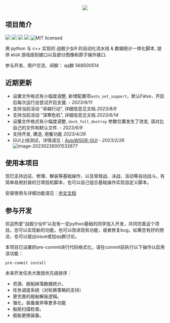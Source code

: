 <div align=center>
<img src="https://raw.githubusercontent.com/huan-yp/Auto-WSGR/main/.assets/logo.png">
</div>

## 项目简介

![](https://img.shields.io/github/repo-size/huan-yp/Auto-WSGR) ![](https://img.shields.io/pypi/v/AutoWSGR) ![](https://img.shields.io/pypi/dm/AutoWSGR) ![](https://img.shields.io/github/issues/huan-yp/Auto-WSGR) ![MIT licensed](https://img.shields.io/badge/license-MIT-brightgreen.svg)

用 python 与 c++ 实现的 战舰少女R 的自动化流水线 & 数据统计一体化脚本, 提供 `WSGR` 游戏级别接口以及部分图像和原子操作接口.

参与开发、用户交流、闲聊： qq群 568500514

## 近期更新

- 设置文件格式有小幅度调整, 新增配置项`auto_set_support`，默认False，开启后每次运行会尝试开启支援. - *2023/9/11*
- 支持当前活动 "卓越行动", 详细信息见文档 *2023/8/9*
- 支持当前活动 "深寒危机", 详细信息见文档 *2023/6/14*
- 设置文件格式有小幅度调整, `dock_full_destroy` 参数位置发生了改变, 请对比自己的文件和默认文件. - *2023/6/9*
- 支持开发, 建造, 用餐功能 *2023/4/26*
- GUI上线测试，详情请见：[AutoWSGR-GUI](https://github.com/Nickydusk/AutoWSGR-GUI) - *2023/2/26*
![image-20230226001532677](/.assets/GUI.png)

## 使用本项目

现已支持远征、修理、解装等基础操作，以及常规战、决战、活动等自动战斗。有简单易用封装的日常挂机脚本，也可以自己组合基础操作实现自定义脚本。

安装使用与详细功能请见：[中文文档](/documentation/%E4%BD%BF%E7%94%A8%E8%AF%B4%E6%98%8E.md)

## 参与开发

欢迎热爱“战舰少女R”以及有一定python基础的同学加入开发，共同完善这个项目。您可以实现新的功能，也可以改进现有功能，或者修复bug。如果您有好的想法，也可以提出issue或加qq群讨论。

本项目已设置好pre-commit进行代码格式化，请在commit前执行以下操作以启用该功能：
```
pre-commit install
```

未来开发任务大致按优先级排序：
- 资源、舰船掉落数据统计。
- 任务调度系统（对轮换策略的支持）
- 更完善的舰船解装逻辑。
- 强化，装备废弃等更多功能
- 船舱扫描检查。
- 舰船更换装备。
